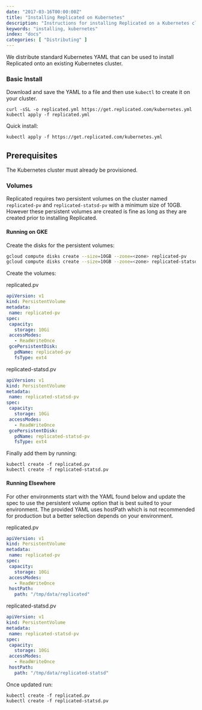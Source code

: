 ```yaml
---
date: "2017-03-16T00:00:00Z"
title: "Installing Replicated on Kubernetes"
description: "Instructions for installing Replicated on a Kubernetes cluster."
keywords: "installing, kubernetes"
index: "docs"
categories: [ "Distributing" ]
---
```


We distribute standard Kubernetes YAML that can be used to install Replicated onto an existing Kubernetes cluster.

### Basic Install

Download and save the YAML to a file and then use `kubectl` to create it on your cluster.

```shell
curl -sSL -o replicated.yml https://get.replicated.com/kubernetes.yml
kubectl apply -f replicated.yml
```

Quick install:

```shell
kubectl apply -f https://get.replicated.com/kubernetes.yml
```

## Prerequisites
The Kubernetes cluster must already be provisioned.

### Volumes
Replicated requires two persistent volumes on the cluster named `replicated-pv` and `replicated-statsd-pv` with a minimum size of 10GB. However these persistent volumes are created is fine as long as they are created prior to installing Replicated.

#### Running on GKE

Create the disks for the persistent volumes:

```bash
gcloud compute disks create --size=10GB --zone=<zone> replicated-pv
gcloud compute disks create --size=10GB --zone=<zone> replicated-statsd-pv
```

Create the volumes:

replicated.pv

```yaml
apiVersion: v1
kind: PersistentVolume
metadata:
 name: replicated-pv
spec:
 capacity:
   storage: 10Gi
 accessModes:
   - ReadWriteOnce
 gcePersistentDisk:
   pdName: replicated-pv
   fsType: ext4
```

replicated-statsd.pv

```yaml
apiVersion: v1
kind: PersistentVolume
metadata:
 name: replicated-statsd-pv
spec:
 capacity:
   storage: 10Gi
 accessModes:
   - ReadWriteOnce
 gcePersistentDisk:
   pdName: replicated-statsd-pv
   fsType: ext4
```

Finally add them by running:

```shell
kubectl create -f replicated.pv
kubectl create -f replicated-statsd.pv
```

#### Running Elsewhere

For other environments start with the YAML found below and update the spec to use the persistent volume option that is best suited to your environment. The provided YAML uses hostPath which is not recommended for production but a better selection depends on your environment.

replicated.pv

```yaml
apiVersion: v1
kind: PersistentVolume
metadata:
 name: replicated-pv
spec:
 capacity:
   storage: 10Gi
 accessModes:
   - ReadWriteOnce
 hostPath:
   path: "/tmp/data/replicated"
```

replicated-statsd.pv


```yaml
apiVersion: v1
kind: PersistentVolume
metadata:
 name: replicated-statsd-pv
spec:
 capacity:
   storage: 10Gi
 accessModes:
   - ReadWriteOnce
 hostPath:
   path: "/tmp/data/replicated-statsd"
```

Once updated run:

```shell
kubectl create -f replicated.pv
kubectl create -f replicated-statsd.pv
```